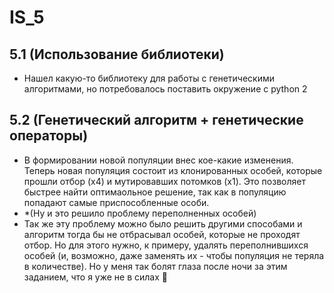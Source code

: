 # IS_5
## 5.1 (Использование библиотеки)
- Нашел какую-то библиотеку для работы с генетическими алгоритмами, но потребовалось поставить окружение с python 2
## 5.2 (Генетический алгоритм + генетические операторы)
- В формировании новой популяции внес кое-какие изменения. Теперь новая популяция состоит из клонированных особей, которые прошли отбор (х4) и мутировавших потомков (х1). Это позволяет быстрее найти оптимаольное решение, так как в популяцию попадают самые приспособленные особи.
- *(Ну и это решило проблему переполненных особей)
- Так же эту проблему можно было решить другими способами и алгоритм тогда бы не отбрасывал особей, которые не проходят отбор. Но для этого нужно, к примеру, удалять переполнившихся особей (и, возможно, даже заменять их - чтобы популяция не теряла в количестве). Но у меня так болят глаза после ночи за этим заданием, что я уже не в силах 🤯
